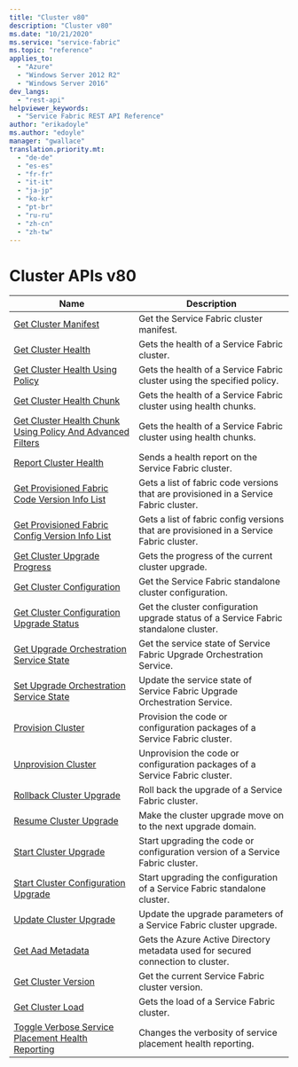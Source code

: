 ```yaml
---
title: "Cluster v80"
description: "Cluster v80"
ms.date: "10/21/2020"
ms.service: "service-fabric"
ms.topic: "reference"
applies_to: 
  - "Azure"
  - "Windows Server 2012 R2"
  - "Windows Server 2016"
dev_langs: 
  - "rest-api"
helpviewer_keywords: 
  - "Service Fabric REST API Reference"
author: "erikadoyle"
ms.author: "edoyle"
manager: "gwallace"
translation.priority.mt: 
  - "de-de"
  - "es-es"
  - "fr-fr"
  - "it-it"
  - "ja-jp"
  - "ko-kr"
  - "pt-br"
  - "ru-ru"
  - "zh-cn"
  - "zh-tw"
---
```

# Cluster APIs v80

| Name | Description |
| --- | --- |
| [Get Cluster Manifest](sfclient-v80-api-getclustermanifest.md) | Get the Service Fabric cluster manifest.<br/> |
| [Get Cluster Health](sfclient-v80-api-getclusterhealth.md) | Gets the health of a Service Fabric cluster.<br/> |
| [Get Cluster Health Using Policy](sfclient-v80-api-getclusterhealthusingpolicy.md) | Gets the health of a Service Fabric cluster using the specified policy.<br/> |
| [Get Cluster Health Chunk](sfclient-v80-api-getclusterhealthchunk.md) | Gets the health of a Service Fabric cluster using health chunks.<br/> |
| [Get Cluster Health Chunk Using Policy And Advanced Filters](sfclient-v80-api-getclusterhealthchunkusingpolicyandadvancedfilters.md) | Gets the health of a Service Fabric cluster using health chunks.<br/> |
| [Report Cluster Health](sfclient-v80-api-reportclusterhealth.md) | Sends a health report on the Service Fabric cluster.<br/> |
| [Get Provisioned Fabric Code Version Info List](sfclient-v80-api-getprovisionedfabriccodeversioninfolist.md) | Gets a list of fabric code versions that are provisioned in a Service Fabric cluster.<br/> |
| [Get Provisioned Fabric Config Version Info List](sfclient-v80-api-getprovisionedfabricconfigversioninfolist.md) | Gets a list of fabric config versions that are provisioned in a Service Fabric cluster.<br/> |
| [Get Cluster Upgrade Progress](sfclient-v80-api-getclusterupgradeprogress.md) | Gets the progress of the current cluster upgrade.<br/> |
| [Get Cluster Configuration](sfclient-v80-api-getclusterconfiguration.md) | Get the Service Fabric standalone cluster configuration.<br/> |
| [Get Cluster Configuration Upgrade Status](sfclient-v80-api-getclusterconfigurationupgradestatus.md) | Get the cluster configuration upgrade status of a Service Fabric standalone cluster.<br/> |
| [Get Upgrade Orchestration Service State](sfclient-v80-api-getupgradeorchestrationservicestate.md) | Get the service state of Service Fabric Upgrade Orchestration Service.<br/> |
| [Set Upgrade Orchestration Service State](sfclient-v80-api-setupgradeorchestrationservicestate.md) | Update the service state of Service Fabric Upgrade Orchestration Service.<br/> |
| [Provision Cluster](sfclient-v80-api-provisioncluster.md) | Provision the code or configuration packages of a Service Fabric cluster.<br/> |
| [Unprovision Cluster](sfclient-v80-api-unprovisioncluster.md) | Unprovision the code or configuration packages of a Service Fabric cluster.<br/> |
| [Rollback Cluster Upgrade](sfclient-v80-api-rollbackclusterupgrade.md) | Roll back the upgrade of a Service Fabric cluster.<br/> |
| [Resume Cluster Upgrade](sfclient-v80-api-resumeclusterupgrade.md) | Make the cluster upgrade move on to the next upgrade domain.<br/> |
| [Start Cluster Upgrade](sfclient-v80-api-startclusterupgrade.md) | Start upgrading the code or configuration version of a Service Fabric cluster.<br/> |
| [Start Cluster Configuration Upgrade](sfclient-v80-api-startclusterconfigurationupgrade.md) | Start upgrading the configuration of a Service Fabric standalone cluster.<br/> |
| [Update Cluster Upgrade](sfclient-v80-api-updateclusterupgrade.md) | Update the upgrade parameters of a Service Fabric cluster upgrade.<br/> |
| [Get Aad Metadata](sfclient-v80-api-getaadmetadata.md) | Gets the Azure Active Directory metadata used for secured connection to cluster.<br/> |
| [Get Cluster Version](sfclient-v80-api-getclusterversion.md) | Get the current Service Fabric cluster version.<br/> |
| [Get Cluster Load](sfclient-v80-api-getclusterload.md) | Gets the load of a Service Fabric cluster.<br/> |
| [Toggle Verbose Service Placement Health Reporting](sfclient-v80-api-toggleverboseserviceplacementhealthreporting.md) | Changes the verbosity of service placement health reporting.<br/> |


